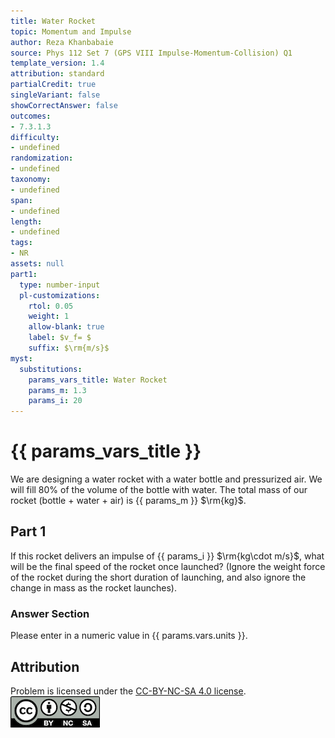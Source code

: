 ```yaml
---
title: Water Rocket
topic: Momentum and Impulse
author: Reza Khanbabaie
source: Phys 112 Set 7 (GPS VIII Impulse-Momentum-Collision) Q1
template_version: 1.4
attribution: standard
partialCredit: true
singleVariant: false
showCorrectAnswer: false
outcomes:
- 7.3.1.3
difficulty:
- undefined
randomization:
- undefined
taxonomy:
- undefined
span:
- undefined
length:
- undefined
tags:
- NR
assets: null
part1:
  type: number-input
  pl-customizations:
    rtol: 0.05
    weight: 1
    allow-blank: true
    label: $v_f= $
    suffix: $\rm{m/s}$
myst:
  substitutions:
    params_vars_title: Water Rocket
    params_m: 1.3
    params_i: 20
---
```

# {{ params_vars_title }}
We are designing a water rocket with a water bottle and pressurized air. We will fill 80% of the volume of the bottle with water. The total mass of our rocket (bottle + water + air) is {{ params_m }} $\rm{kg}$.

## Part 1

If this rocket delivers an impulse of {{ params_i }} $\rm{kg\cdot m/s}$, what will be the final speed of the rocket once launched? (Ignore the weight force of the rocket during the short duration of launching, and also ignore the change in mass as the rocket launches).

### Answer Section

Please enter in a numeric value in {{ params.vars.units }}.

## Attribution

Problem is licensed under the [CC-BY-NC-SA 4.0 license](https://creativecommons.org/licenses/by-nc-sa/4.0/).<br> ![The Creative Commons 4.0 license requiring attribution-BY, non-commercial-NC, and share-alike-SA license.](https://raw.githubusercontent.com/firasm/bits/master/by-nc-sa.png)